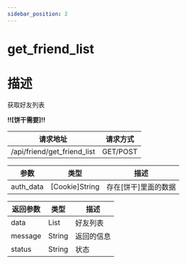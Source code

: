 ```yaml
---
sidebar_position: 2
---
```

# get_friend_list
# 描述
获取好友列表

**!!\[饼干需要\]!!**

| 请求地址 | 请求方式 |
| --- | --- |
| /api/friend/get_friend_list | GET/POST |


|参数|类型|描述|
|---|---|---|
|auth_data|\[Cookie\]String|存在\[饼干\]里面的数据|

|返回参数|类型|描述|
|---|---|---|
|data|List|好友列表|
|message|String|返回的信息|
|status|String|状态|
